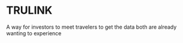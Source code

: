 # TRULINK
A way for investors to meet travelers to get the data both are already wanting to experience
